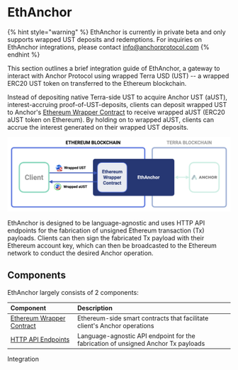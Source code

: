 # EthAnchor

{% hint style="warning" %}
EthAnchor is currently in private beta and only supports wrapped UST deposits and redemptions. For inquiries on EthAnchor integrations, please contact [info@anchorprotocol.com](mailto:info@anchorprotocol.com)
{% endhint %}

This section outlines a brief integration guide of EthAnchor, a gateway to interact with Anchor Protocol using wrapped Terra USD \(UST\) -- a wrapped ERC20 UST token on transferred to the Ethereum blockchain.

Instead of depositing native Terra-side UST to acquire Anchor UST \(aUST\), interest-accruing proof-of-UST-deposits, clients can deposit wrapped UST to Anchor's [Ethereum Wrapper Contract](ethereum-wrapper-contract.md) to receive wrapped aUST \(ERC20 aUST token on Ethereum\). By holding on to wrapped aUST, clients can accrue the interest generated on their wrapped UST deposits.

![](../../.gitbook/assets/ethanchor-diagram.png)

EthAnchor is designed to be language-agnostic and uses HTTP API endpoints for the fabrication of unsigned Ethereum transaction \(Tx\) payloads. Clients can then sign the fabricated Tx payload with their Ethereum account key, which can then be broadcasted to the Ethereum network to conduct the desired Anchor operation.

## Components

EthAnchor largely consists of 2 components:

| Component | Description |
| :--- | :--- |
| [Ethereum Wrapper Contract](ethereum-wrapper-contract.md) | Ethereum-side smart contracts that facilitate client's Anchor operations |
| [HTTP API Endpoints](ethanchor-http-interface/) | Language-agnostic API endpoint for the fabrication of unsigned Anchor Tx payloads |

Integration

